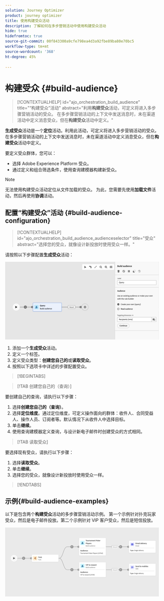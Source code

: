 ```yaml
---
solution: Journey Optimizer
product: journey optimizer
title: 使用构建受众活动
description: 了解如何在多步营销活动中使用构建受众活动
hide: true
hidefromtoc: true
source-git-commit: 00f843300a9cfe798ea4d3a92fbe89ba80e70bc5
workflow-type: tm+mt
source-wordcount: '368'
ht-degree: 45%

---
```


# 构建受众 {#build-audience}

>[!CONTEXTUALHELP]
>id="ajo_orchestration_build_audience"
>title="“构建受众”活动"
>abstract="利用&#x200B;**构建受众**&#x200B;活动，可定义将进入多步骤营销活动的受众。 在多步骤营销活动的上下文中发送消息时，未在渠道活动中定义消息受众，但在&#x200B;**构建受众**&#x200B;活动中定义。"

**生成受众**&#x200B;活动是一个&#x200B;**定位**&#x200B;活动。利用此活动，可定义将进入多步营销活动的受众。 在多步骤营销活动的上下文中发送消息时，未在渠道活动中定义消息受众，但在&#x200B;**构建受众**&#x200B;活动中定义。

要定义受众群体，您可以：

* 选择 Adobe Experience Platform 受众。
* 通过定义和组合筛选条件，使用查询建模器构建新受众。

>[!NOTE]
>
>无法使用构建受众活动定位从文件加载的受众。 为此，您需要先使用&#x200B;**加载文件**&#x200B;活动，然后再使用&#x200B;**协调**&#x200B;活动。

<!--
The **Build audience** activity can be placed at the beginning of the workflow or after any other activity. Any activity can be placed after the **Build audience**.
-->

## 配置“构建受众”活动 {#build-audience-configuration}

>[!CONTEXTUALHELP]
>id="ajo_orchestration_build_audience_audienceselector"
>title="受众"
>abstract="选择您的受众，就像设计新投放时使用受众一样。"

请按照以下步骤配置&#x200B;**生成受众**&#x200B;活动：

![](../assets/workflow-audience.png)

1. 添加一个&#x200B;**生成受众**&#x200B;活动。
1. 定义一个标签。
1. 定义受众类型：**创建您自己的**&#x200B;或&#x200B;**读取受众**。
1. 按照以下选项卡中详述的步骤配置受众。

>[!BEGINTABS]

>[!TAB 创建您自己的（查询）]

要创建自己的查询，请执行以下步骤：

1. 选择&#x200B;**创建您自己的（查询）**。
1. 选择&#x200B;**定位维度**。通过定位维度，可定义操作面向的群体：收件人、合同受益人、操作人员、订阅者等。默认情况下从收件人中选择目标。
1. 单击&#x200B;**继续**。
1. 使用查询建模器定义查询，与设计新电子邮件时创建受众的方式相同。

>[!TAB 读取受众]

要选择现有受众，请执行以下步骤：

1. 选择&#x200B;**读取受众**。
1. 单击&#x200B;**继续**。
1. 选择您的受众，就像设计新投放时使用受众一样。

>[!ENDTABS]

## 示例{#build-audience-examples}

以下是包含两个&#x200B;**构建受众**&#x200B;活动的多步骤营销活动示例。 第一个示例针对扑克玩家受众，然后是电子邮件投放。第二个示例针对 VIP 客户受众，然后是短信投放。

![](../assets/workflow-audience-example.png)

